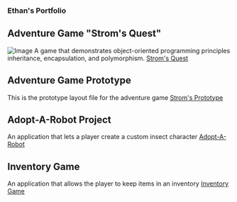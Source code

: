 ### Ethan's Portfolio

## Adventure Game "Strom's Quest"
![Image](src)
A game that demonstrates object-oriented programming principles inheritance, encapsulation, and polymorphism. 
[Strom's Quest](https://github.com/IrisBoundINC/Portfolio-For-Programming/blob/main/Strom's%20Quest.zip)

## Adventure Game Prototype
This is the prototype layout file for the adventure game 
[Strom's Prototype](https://github.com/IrisBoundINC/Portfolio-For-Programming/blob/main/Prototype%203%20-%20Starter%20Files.zip)

## Adopt-A-Robot Project
An application that lets a player create a custom insect character
[Adopt-A-Robot](https://github.com/IrisBoundINC/Portfolio-For-Programming/blob/main/Adopt-a-Robot.zip)

## Inventory Game
An application that allows the player to keep items in an inventory
[Inventory Game](https://github.com/IrisBoundINC/Portfolio-For-Programming/blob/main/Inventory%20Game.zip)




